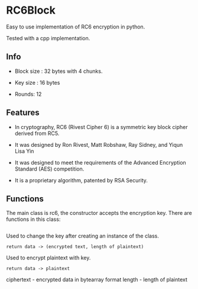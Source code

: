 RC6Block
================

Easy to use implementation of RC6 encryption in python.

Tested with a cpp implementation.

## Info

* Block size : 32 bytes with 4 chunks.

* Key size : 16 bytes

* Rounds: 12

## Features

* In cryptography, RC6 (Rivest Cipher 6) is a symmetric key block cipher derived from RC5. 

* It was designed by Ron Rivest, Matt Robshaw, Ray Sidney, and Yiqun Lisa Yin

* It was designed to meet the requirements of the Advanced Encryption Standard (AES) competition. 

* It is a proprietary algorithm, patented by RSA Security.

## Functions

The main class is rc6, the constructor accepts the encryption key. There are functions in this class:

```change_key() -> None
```
Used to change the key after creating an instance of the class.

```encrypt_data(plaintext) -> str, int
return data -> (encrypted text, length of plaintext)
```
Used to encrypt plaintext with key.

```decrypt_data(ciphertext, length) - > str
return data -> plaintext
```
ciphertext - encrypted data in bytearray format
length - length of plaintext
